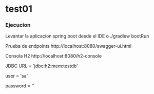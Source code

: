 # test01


### Ejecucion

Levantar la aplicacion spring boot desde el IDE o ./gradlew bootRun


Prueba de endpoints http://localhost:8080/swagger-ui.html

Consola H2 http://localhost:8080/h2-console

JDBC URL = 'jdbc:h2:mem:testdb'

user = 'sa'

password = ''
